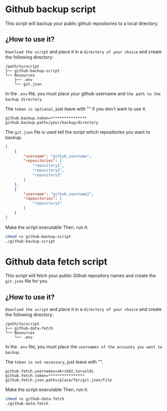 # Github backup script

This script will backup your public github repositories to a local directory.

## ¿How to use it?

`Download the script` and place it in a `directory of your choice` and create the following directory:

    /path/to/script
    ├── github-backup-script
    └── Resources 
        ├── .env
        └── git.json

In the `.env` file, you must place your github username and `the path to the backup directory`.

The `token is optional`, just leave with "" if you don't want to use it.

```.env
github.backup.token=****************
github.backup.path=/your/backup/directory
```

The `git.json` file is used tell the script which repositories you want to backup.

```json
[
    {
        "username": "github_username",
        "repositories": [
            "repository1",
            "repository2",
            "repository3"
        ]
    },
    {
        "username": "github_username2",
        "repositories": [
            "repository1"
        ]
    }
]
```


Make the script executable Then, run it:

```bash
chmod +x github-backup-script
./github-backup-script
```


# Github data fetch script

This script will fetch your public Github repository names 
and create the `git.json` file for you.


## ¿How to use it?

`Download the script` and place it in a `directory of your choice` and create the following directory:

    /path/to/script
    ├── github-data-fetch
    └── Resources 
        └── .env

In the `.env` file, you must place the `usernames of the accounts you want to backup`.

The `token is not necessary`, just leave with "".


```.env
github.fetch.usernames=akrck02,torvalds
github.fetch.token=****************
github.fetch.json.path=/place/for/git.json/file
```

Make the script executable Then, run it:

```bash
chmod +x github-data-fetch
./github-data-fetch
```
